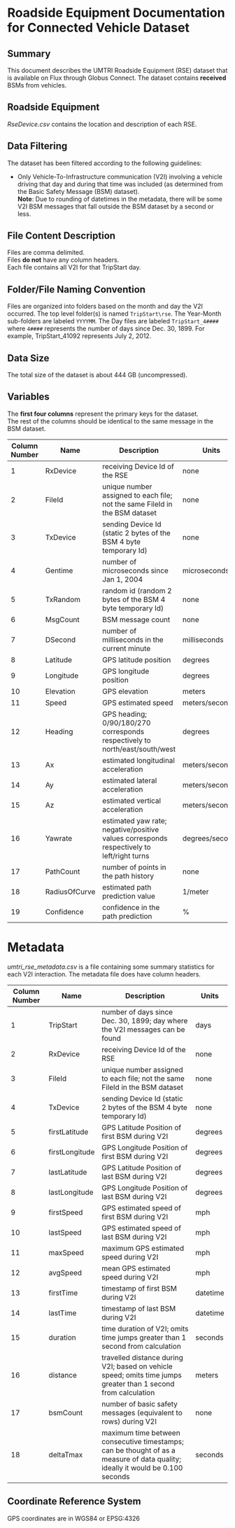 # Roadside Equipment Documentation for Connected Vehicle Dataset

## Summary
This document describes the UMTRI Roadside Equipment (RSE) dataset that is available on Flux through Globus Connect. The dataset contains **received** BSMs from vehicles.

## Roadside Equipment
_RseDevice.csv_ contains the location and description of each RSE.

## Data Filtering
The dataset has been filtered according to the following guidelines:
- Only Vehicle-To-Infrastructure communication (V2I) involving a vehicle driving that day and during that time was included (as determined from the Basic Safety Message (BSM) dataset).  
**Note**: Due to rounding of datetimes in the metadata, there will be some V2I BSM messages that fall outside the BSM dataset by a second or less.

## File Content Description
Files are comma delimited.  
Files **do not** have any column headers.  
Each file contains all V2I for that TripStart day.

## Folder/File Naming Convention
Files are organized into folders based on the month and day the V2I occurred. The top level folder(s) is named `TripStart\rse`. The Year-Month sub-folders are labeled `YYYYMM`. The Day files are labeled `TripStart_4####` where `4####` represents the number of days since Dec. 30, 1899. For example, TripStart_41092 represents July 2, 2012. 

## Data Size
The total size of the dataset is about 444 GB (uncompressed).

## Variables
The **first four columns** represent the primary keys for the dataset.  
The rest of the columns should be identical to the same message in the BSM dataset.  

Column Number|Name|Description|Units
---|---|---|---
1|RxDevice|receiving Device Id of the RSE|none  
2|FileId|unique number assigned to each file; not the same FileId in the BSM dataset|none
3|TxDevice|sending Device Id (static 2 bytes of the BSM 4 byte temporary Id)|none
4|Gentime|number of microseconds since Jan 1, 2004|microseconds  
5|TxRandom|random id  (random 2 bytes of the BSM 4 byte temporary Id)|none
6|MsgCount|BSM message count|none
7|DSecond|number of milliseconds in the current minute|milliseconds
8|Latitude|GPS latitude position|degrees  
9|Longitude|GPS longitude position|degrees  
10|Elevation|GPS elevation|meters  
11|Speed|GPS estimated speed|meters/second  
12|Heading|GPS heading; 0/90/180/270 corresponds respectively to north/east/south/west|degrees
13|Ax|estimated longitudinal acceleration|meters/second^2  
14|Ay|estimated lateral acceleration|meters/second^2 
15|Az|estimated vertical acceleration|meters/second^2  
16|Yawrate|estimated yaw rate; negative/positive values corresponds respectively to left/right turns|degrees/second
17|PathCount|number of points in the path history|none  
18|RadiusOfCurve|estimated path prediction value|1/meter
19|Confidence|confidence in the path prediction|%  

# Metadata
*umtri_rse_metadata.csv* is a file containing some summary statistics for each V2I interaction.
The metadata file does have column headers.

Column Number|Name|Description|Units
---|---|---|---
1|TripStart|number of days since Dec. 30, 1899; day where the V2I messages can be found|days
2|RxDevice|receiving Device Id of the RSE|none
3|FileId|unique number assigned to each file; not the same FileId in the BSM dataset|none
4|TxDevice|sending Device Id (static 2 bytes of the BSM 4 byte temporary Id)|none
5|firstLatitude|GPS Latitude Position of first BSM during V2I|degrees
6|firstLongitude|GPS Longitude Position of first BSM during V2I|degrees
7|lastLatitude|GPS Latitude Position of last BSM during V2I|degrees
8|lastLongitude|GPS Longitude Position of last BSM during V2I|degrees
9|firstSpeed|GPS estimated speed of first BSM during V2I|mph
10|lastSpeed|GPS estimated speed of last BSM during V2I|mph
11|maxSpeed|maximum GPS estimated speed during V2I|mph
12|avgSpeed|mean GPS estimated speed during V2I|mph
13|firstTime|timestamp of first BSM during V2I|datetime
14|lastTime|timestamp of last BSM during V2I|datetime
15|duration|time duration of V2I; omits time jumps greater than 1 second from calculation|seconds
16|distance|travelled distance during V2I; based on vehicle speed; omits time jumps greater than 1 second from calculation|meters
17|bsmCount|number of basic safety messages (equivalent to rows) during V2I|none
18|deltaTmax|maximum time between consecutive timestamps; can be thought of as a measure of data quality; ideally it would be 0.100 seconds|seconds

## Coordinate Reference System
GPS coordinates are in WGS84 or EPSG:4326

